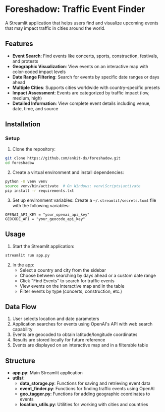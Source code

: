 # Foreshadow: Traffic Event Finder

A Streamlit application that helps users find and visualize upcoming events that may impact traffic in cities around the world.

## Features

- **Event Search**: Find events like concerts, sports, construction, festivals, and protests
- **Geographic Visualization**: View events on an interactive map with color-coded impact levels
- **Date Range Filtering**: Search for events by specific date ranges or days ahead
- **Multiple Cities**: Supports cities worldwide with country-specific presets
- **Impact Assessment**: Events are categorized by traffic impact (low, medium, high)
- **Detailed Information**: View complete event details including venue, date, time, and source

## Installation

### Setup

1. Clone the repository:
```bash
git clone https://github.com/ankit-ds/foreshadow.git
cd foreshadow
```

2. Create a virtual environment and install dependencies:
```bash
python -m venv venv
source venv/bin/activate  # On Windows: venv\Scripts\activate
pip install -r requirements.txt
```

3. Set up environment variables:
Create a `~/.streamlit/secrets.toml` file with the following variables:
```
OPENAI_API_KEY = "your_openai_api_key"
GEOCODE_API = "your_geocode_api_key"
```

## Usage

1. Start the Streamlit application:
```bash
streamlit run app.py
```

2. In the app:
   - Select a country and city from the sidebar
   - Choose between searching by days ahead or a custom date range
   - Click "Find Events" to search for traffic events
   - View events on the interactive map and in the table
   - Filter events by type (concerts, construction, etc.)

## Data Flow

1. User selects location and date parameters
2. Application searches for events using OpenAI's API with web search capability
3. Events are geocoded to obtain latitude/longitude coordinates
4. Results are stored locally for future reference
5. Events are displayed on an interactive map and in a filterable table

## Structure

- **app.py**: Main Streamlit application
- **utils/**:
  - **data_storage.py**: Functions for saving and retrieving event data
  - **event_finder.py**: Functions for finding traffic events using OpenAI
  - **geo_tagger.py**: Functions for adding geographic coordinates to events
  - **location_utils.py**: Utilities for working with cities and countries
